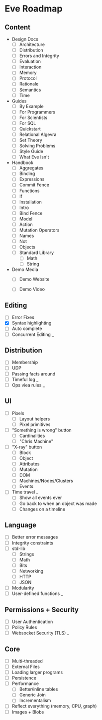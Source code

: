 # Eve Roadmap

## Content

- Design Docs 
  - [ ] Architecture
  - [ ] Distribution
  - [ ] Errors and Integrity
  - [ ] Evaluation
  - [ ] Interaction
  - [ ] Memory
  - [ ] Protocol
  - [ ] Rationale
  - [ ] Semantics
  - [ ] Time

- Guides
  - [ ] By Example
  - [ ] For Programmers
  - [ ] For Scientists
  - [ ] For SQL
  - [ ] Quickstart
  - [ ] Relational Algevra
  - [ ] Set Theory
  - [ ] Solving Problems
  - [ ] Style Guide
  - [ ] What Eve Isn't

- Handbook
  - [ ] Aggregates
  - [ ] Binding
  - [ ] Expressions
  - [ ] Commit Fence
  - [ ] Functions
  - [ ] If
  - [ ] Installation
  - [ ] Intro
  - [ ] Bind Fence
  - [ ] Model
  - [ ] Action
  - [ ] Mutation Operators
  - [ ] Names
  - [ ] Not
  - [ ] Objects
  - [ ] Standard Library
    - [ ] Math
    - [ ] String
    
- Demo Media
  - [ ] Demo Website
  - [ ] Demo Video


## Editing

- [ ] Error Fixes
- [x] Syntax highlighting
- [ ] Auto complete
- [ ] Concurrent Editing _ 

## Distribution

- [ ] Membership
- [ ] UDP
- [ ] Passing facts around
- [ ] Timeful log _
- [ ] Ops viea rules _

## UI

- [ ] Pixels
  - [ ] Layout helpers
  - [ ] Pixel primitives
- [ ] "Something is wrong" button
  - [ ] Cardinalities
  - [ ] "Chris Machine"
- [ ] "X-ray" button
  - [ ] Block
  - [ ] Object
  - [ ] Attributes
  - [ ] Mutation
  - [ ] DOM
  - [ ] Machines/Nodes/Clusters
  - [ ] Events
- [ ] Time travel _
  - [ ] Show all events ever
  - [ ] Go back to when an object was made
  - [ ] Changes on a timeline

## Language

- [ ] Better error messages
- [ ] Integrity constraints
- [ ] std-lib
  - [ ] Strings
  - [ ] Math
  - [ ] Bits
  - [ ] Networking
  - [ ] HTTP
  - [ ] JSON
- [ ] Modularity
- [ ] User-defined functions _

## Permissions + Security

- [ ] User Authentication
- [ ] Policy Rules
- [ ] Websocket Security (TLS) _

## Core

- [ ] Multi-threaded
- [ ] External Files
- [ ] Loading larger programs
- [ ] Persistence
- [ ] Performance
  - [ ] Better/inline tables
  - [ ] Generic Join
  - [ ] Incrementalism
- [ ] Reflect everything (memory, CPU, graph)
- [ ] Images + Blobs